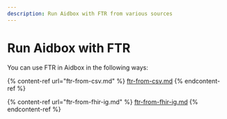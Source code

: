 ```yaml
---
description: Run Aidbox with FTR from various sources
---
```


# Run Aidbox with FTR

You can use FTR in Aidbox in the following ways:

{% content-ref url="ftr-from-csv.md" %}
[ftr-from-csv.md](ftr-from-csv.md)
{% endcontent-ref %}

{% content-ref url="ftr-from-fhir-ig.md" %}
[ftr-from-fhir-ig.md](ftr-from-fhir-ig.md)
{% endcontent-ref %}

